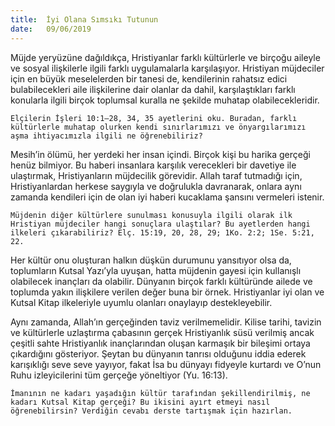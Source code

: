 ```yaml
---
title:  İyi Olana Sımsıkı Tutunun
date:   09/06/2019
---
```


Müjde yeryüzüne dağıldıkça, Hristiyanlar farklı kültürlerle ve birçoğu aileyle ve sosyal ilişkilerle ilgili farklı uygulamalarla karşılaşıyor. Hristiyan müjdeciler için en büyük meselelerden bir tanesi de, kendilerinin rahatsız edici bulabilecekleri aile ilişkilerine dair olanlar da dahil, karşılaştıkları farklı konularla ilgili birçok toplumsal kuralla ne şekilde muhatap olabilecekleridir.

`Elçilerin İşleri 10:1–28, 34, 35 ayetlerini oku. Buradan, farklı kültürlerle muhatap olurken kendi sınırlarımızı ve önyargılarımızı aşma ihtiyacımızla ilgili ne öğrenebiliriz?`

Mesih’in ölümü, her yerdeki her insan içindi. Birçok kişi bu harika gerçeği henüz bilmiyor. Bu haberi insanlara karşılık verecekleri bir davetiye ile ulaştırmak, Hristiyanların müjdecilik görevidir. Allah taraf tutmadığı için, Hristiyanlardan herkese saygıyla ve doğrulukla davranarak, onlara aynı zamanda kendileri için de olan iyi haberi kucaklama şansını vermeleri istenir.

`Müjdenin diğer kültürlere sunulması konusuyla ilgili olarak ilk Hristiyan müjdeciler hangi sonuçlara ulaştılar? Bu ayetlerden hangi ilkeleri çıkarabiliriz? Elç. 15:19, 20, 28, 29; 1Ko. 2:2; 1Se. 5:21, 22.`

Her kültür onu oluşturan halkın düşkün durumunu yansıtıyor olsa da, toplumların Kutsal Yazı’yla uyuşan, hatta müjdenin gayesi için kullanışlı olabilecek inançları da olabilir. Dünyanın birçok farklı kültüründe ailede ve toplumda yakın ilişkilere verilen değer buna bir örnek. Hristiyanlar iyi olan ve Kutsal Kitap ilkeleriyle uyumlu olanları onaylayıp destekleyebilir.

Aynı zamanda, Allah’ın gerçeğinden taviz verilmemelidir. Kilise tarihi, tavizin ve kültürlerle uzlaştırma çabasının gerçek Hristiyanlık süsü verilmiş ancak çeşitli sahte Hristiyanlık inançlarından oluşan karmaşık bir bileşimi ortaya çıkardığını gösteriyor. Şeytan bu dünyanın tanrısı olduğunu iddia ederek karışıklığı seve seve yayıyor, fakat İsa bu dünyayı fidyeyle kurtardı ve O’nun Ruhu izleyicilerini tüm gerçeğe yöneltiyor (Yu. 16:13).  

`İmanının ne kadarı yaşadığın kültür tarafından şekillendirilmiş, ne kadarı Kutsal Kitap gerçeği? Bu ikisini ayırt etmeyi nasıl öğrenebilirsin? Verdiğin cevabı derste tartışmak için hazırlan.`